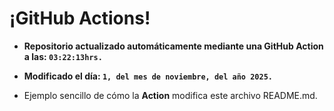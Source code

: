 # ¡GitHub Actions!
* **Repositorio actualizado automáticamente mediante una GitHub Action a las: `03:22:13hrs.`**
* **Modificado el día: `1, del mes de noviembre, del año 2025.`**

* Ejemplo sencillo de cómo la **Action** modifica este archivo README.md.
